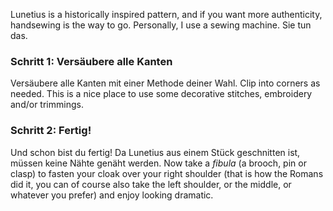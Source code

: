 <Note>

Lunetius is a historically inspired pattern, and if you want more authenticity, handsewing is the way to go. Personally, I use a sewing machine. Sie tun das.

</Note>

### Schritt 1: Versäubere alle Kanten

Versäubere alle Kanten mit einer Methode deiner Wahl. Clip into corners as needed. This is a nice place to use some decorative stitches, embroidery and/or trimmings.

### Schritt 2: Fertig!

Und schon bist du fertig! Da Lunetius aus einem Stück geschnitten ist, müssen keine Nähte genäht werden. Now take a *fibula* (a brooch, pin or clasp) to fasten your cloak over your right shoulder (that is how the Romans did it, you can of course also take the left shoulder, or the middle, or whatever you prefer) and enjoy looking dramatic.

